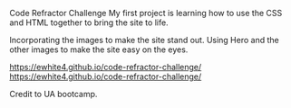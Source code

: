 Code Refractor Challenge
My first project is learning how to use the CSS and HTML together to bring the site to life.

Incorporating the images to make the site stand out. Using Hero and the other images to make the site easy on the eyes.

https://ewhite4.github.io/code-refractor-challenge/
https://ewhite4.github.io/code-refractor-challenge/

Credit to UA bootcamp.
